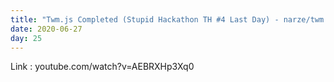 ```yaml
---
title: "Twm.js Completed (Stupid Hackathon TH #4 Last Day) - narze/twm.js"
date: 2020-06-27
day: 25
---
```


Link : youtube.com/watch?v=AEBRXHp3Xq0
